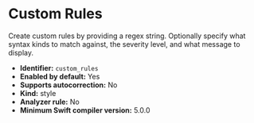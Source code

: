 # Custom Rules

Create custom rules by providing a regex string. Optionally specify what syntax kinds to match against, the severity level, and what message to display.

* **Identifier:** `custom_rules`
* **Enabled by default:** Yes
* **Supports autocorrection:** No
* **Kind:** style
* **Analyzer rule:** No
* **Minimum Swift compiler version:** 5.0.0